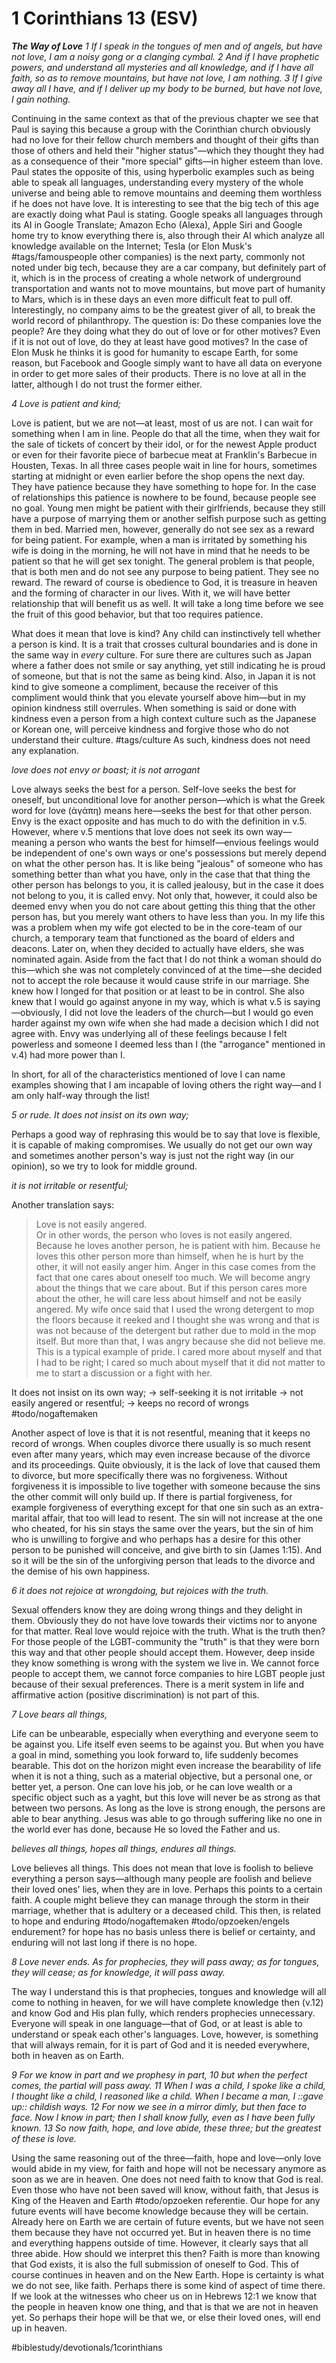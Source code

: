 # 1 Corinthians 13 (ESV) 
***The Way of Love***
*1 If I speak in the tongues of men and of angels, but have not love, I am a noisy gong or a clanging cymbal. 2 And if I have prophetic powers, and understand all mysteries and all knowledge, and if I have all faith, so as to remove mountains, but have not love, I am nothing. 3 If I give away all I have, and if I deliver up my body to be burned, but have not love, I gain nothing.*

Continuing in the same context as that of the previous chapter we see that Paul is saying this because a group with the Corinthian church obviously had no love for their fellow church members and thought of their gifts than those of others and held their "higher status"—which they thought they had as a consequence of their "more special" gifts—in higher esteem than love. Paul states the opposite of this, using hyperbolic examples such as being able to speak all languages, understanding every mystery of the whole universe and being able to remove mountains and deeming them worthless if he does not have love. 
It is interesting to see that the big tech of this age are exactly doing what Paul is stating. Google speaks all languages through its AI in Google Translate; Amazon Echo (Alexa), Apple Siri and Google home try to know everything there is, also through their AI which analyze all knowledge available on the Internet; Tesla (or Elon Musk's #tags/famouspeople other companies) is the next party, commonly not noted under big tech, because they are a car company, but definitely part of it, which is in the process of creating a whole network of underground transportation and wants not to move mountains, but move part of humanity to Mars, which is in these days an even more difficult feat to pull off. Interestingly, no company aims to be the greatest giver of all, to break the world record of philanthropy.
The question is: Do these companies love the people? Are they doing what they do out of love or for other motives? Even if it is not out of love, do they at least have good motives? In the case of Elon Musk he thinks it is good for humanity to escape Earth, for some reason, but Facebook and Google simply want to have all data on everyone in order to get more sales of their products. There is no love at all in the latter, although I do not trust the former either. 

*4 Love is patient and kind;*

Love is patient, but we are not—at least, most of us are not. I can wait for something when I am in line. People do that all the time, when they wait for the sale of tickets of concert by their idol, or for the newest Apple product or even for their favorite piece of barbecue meat at Franklin's Barbecue in Housten, Texas. In all three cases people wait in line for hours, sometimes starting at midnight or even earlier before the shop opens the next day. They have patience because they have something to hope for. 
In the case of relationships this patience is nowhere to be found, because people see no goal. Young men might be patient with their girlfriends, because they still have a purpose of marrying them or another selfish purpose such as getting them in bed. Married men, however, generally do not see sex as a reward for being patient. For example, when a man is irritated by something his wife is doing in the morning, he will not have in mind that he needs to be patient so that he will get sex tonight. 
The general problem is that people, that is both men and do not see any purpose to being patient. They see no reward. 
The reward of course is obedience to God, it is treasure in heaven and the forming of character in our lives. With it, we will have better relationship that will benefit us as well. It will take a long time before we see the fruit of this good behavior, but that too requires patience.

What does it mean that love is kind? Any child can instinctively tell whether a person is kind. It is a trait that crosses cultural boundaries and is done in the same way in *every* culture. For sure there are cultures such as Japan where a father does not smile or say anything, yet still indicating he is proud of someone, but that is not the same as being kind. Also, in Japan it is not kind to give someone a compliment, because the receiver of this compliment would think that you elevate yourself above him—but in my opinion kindness still overrules. When something is said or done with kindness even a person from a high context culture such as the Japanese or Korean one, will perceive kindness and forgive those who do not understand their culture. #tags/culture 
As such, kindness does not need any explanation. 

*love does not envy or boast; it is not arrogant* 

Love always seeks the best for a person. Self-love seeks the best for oneself, but unconditional love for another person—which is what the Greek word for love (ἀγάπη) means here—seeks the best for that other person. 
Envy is the exact opposite and has much to do with the definition in v.5. However, where v.5 mentions that love does not seek its own way—meaning a person who wants the best for himself—envious feelings would be independent of one's own ways or one's possessions but merely depend on what the other person has. It is like being "jealous" of someone who has something better than what you have, only in the case that that thing the other person has belongs to you, it is called jealousy, but in the case it does not belong to you, it is called envy. 
Not only that, however, it could also be deemed envy when you do not care about getting this thing that the other person has, but you merely want others to have less than you. 
In my life this was a problem when my wife got elected to be in the core-team of our church, a temporary team that functioned as the board of elders and deacons. Later on, when they decided to actually have elders, she was nominated again. Aside from the fact that I do not think a woman should do this—which she was not completely convinced of at the time—she decided not to accept the role because it would cause strife in our marriage. She knew how I longed for that position or at least to be in control. She also knew that I would go against anyone in my way, which is what v.5 is saying—obviously, I did not love the leaders of the church—but I would go even harder against my own wife when she had made a decision which I did not agree with. 
Envy was underlying all of these feelings because I felt powerless and someone I deemed less than I (the "arrogance" mentioned in v.4) had more power than I. 

In short, for all of the characteristics mentioned of love I can name examples showing that I am incapable of loving others the right way—and I am only half-way through the list! 

*5 or rude. It does not insist on its own way;*

Perhaps a good way of rephrasing this would be to say that love is flexible, it is capable of making compromises. We usually do not get our own way and sometimes another person's way is just not the right way (in our opinion), so we try to look for middle ground. 

*it is not irritable or resentful;*

Another translation says: 
> Love is not easily angered.   
Or in other words, the person who loves is not easily angered. Because he loves another person, he is patient with him. Because he loves this other person more than himself, when he is hurt by the other, it will not easily anger him. Anger in this case comes from the fact that one cares about oneself too much. We will become angry about the things that we care about. But if this person cares more about the other, he will care less about himself and not be easily angered.
My wife once said that I used the wrong detergent to mop the floors because it reeked and I thought she was wrong and that is was not because of the detergent but rather due to mold in the mop itself. But more than that, I was angry because she did not believe me. This is a typical example of pride. I cared more about myself and that I had to be right; I cared so much about myself that it did not matter to me to start a discussion or a fight with her. 

It does not insist on its own way; -> self-seeking
 it is not irritable -> not easily angered
or resentful; -> keeps no record of wrongs #todo/nogaftemaken 

Another aspect of love is that it is not resentful, meaning that it keeps no record of wrongs. When couples divorce there usually is so much resent even after many years, which may even increase because of the divorce and its proceedings. Quite obviously, it is the lack of love that caused them to divorce, but more specifically there was no forgiveness. Without forgiveness it is impossible to live together with someone because the sins the other commit will only build up. If there is partial forgiveness, for example forgiveness of everything except for that one sin such as an extra-marital affair, that too will lead to resent. The sin will not increase at the one who cheated, for his sin stays the same over the years, but the sin of him who is unwilling to forgive and who perhaps has a desire for this other person to be punished will conceive, and give birth to sin (James 1:15). And so it will be the sin of the unforgiving person that leads to the divorce and the demise of his own happiness. 

*6 it does not rejoice at wrongdoing, but rejoices with the truth.*

Sexual offenders know they are doing wrong things and they delight in them. Obviously they do not have love towards their victims nor to anyone for that matter. 
Real love would rejoice with the truth. What is the truth then? For those people of the LGBT-community the "truth" is that they were born this way and that other people should accept them. However, deep inside they know something is wrong with the system we live in. We cannot force people to accept them, we cannot force companies to hire LGBT people just because of their sexual preferences. There is a merit system in life and affirmative action (positive discrimination) is not part of this. 

*7 Love bears all things,*

Life can be unbearable, especially when everything and everyone seem to be against you. Life itself even seems to be against you. But when you have a goal in mind, something you look forward to, life suddenly becomes bearable. This dot on the horizon might even increase the bearability of life when it is not a thing, such as a material objective, but a personal one, or better yet, a person. 
One can love his job, or he can love wealth or a specific object such as a yaght, but this love will never be as strong as that between two persons. As long as the love is strong enough, the persons are able to bear anything. 
Jesus was able to go through suffering like no one in the world ever has done, because He so loved the Father and us. 

*believes all things, hopes all things, endures all things.*

Love believes all things. This does not mean that love is foolish to believe everything a person says—although many people are foolish and believe their loved ones' lies, when they are in love. Perhaps this points to a certain faith. A couple might believe they can manage through the storm in their marriage, whether that is adultery or a deceased child. This then, is related to hope and enduring #todo/nogaftemaken #todo/opzoeken/engels endurement? for hope has no basis unless there is belief or certainty, and enduring will not last long if there is no hope. 

*8 Love never ends. As for prophecies, they will pass away; as for tongues, they will cease; as for knowledge, it will pass away.*

The way I understand this is that prophecies, tongues and knowledge will all come to nothing in heaven, for we will have complete knowledge then (v.12) and know God and His plan fully, which renders prophecies unnecessary. Everyone will speak in one language—that of God, or at least is able to understand or speak each other's languages. 
Love, however, is something that will always remain, for it is part of God and it is needed everywhere, both in heaven as on Earth. 

*9 For we know in part and we prophesy in part, 10 but when the perfect comes, the partial will pass away. 11 When I was a child, I spoke like a child, I thought like a child, I reasoned like a child. When I became a man, I ::gave up:: childish ways. 12 For now we see in a mirror dimly, but then face to face. Now I know in part; then I shall know fully, even as I have been fully known.*
*13 So now faith, hope, and love abide, these three; but the greatest of these is love.*

Using the same reasoning out of the three—faith, hope and love—only love would abide in my view, for faith and hope will not be necessary anymore as soon as we are in heaven. One does not need faith to know that God is real. Even those who have not been saved will know, without faith, that Jesus is King of the Heaven and Earth #todo/opzoeken  referentie. Our hope for any future events will have become knowledge because they will be certain. Already here on Earth we are certain of future events, but we have not seen them because they have not occurred yet. But in heaven there is no time and everything happens outside of time.
However, it clearly says that all three abide. How should we interpret this then? Faith is more than knowing that God exists, it is also the full submission of oneself to God. This of course continues in heaven and on the New Earth. Hope is certainty is what we do not see, like faith. Perhaps there is some kind of aspect of time there. If we look at the witnesses who cheer us on in Hebrews 12:1 we know that the people in heaven know one thing, and that is that we are not in heaven yet. So perhaps their hope will be that we, or else their loved ones, will end up in heaven. 

#biblestudy/devotionals/1corinthians



